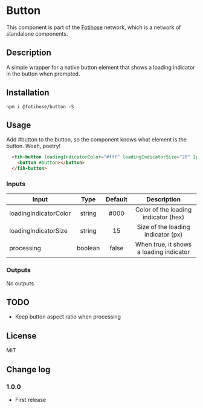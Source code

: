 # Button

This component is part of the [Fotihose](https://github.com/halloverden/fotihose) network, which is a network of standalone components.

## Description
A simple wrapper for a native button element that shows a loading indicator in the button when prompted. 

## Installation
```
npm i @fotihose/button -S
```

## Usage

Add #button to the button, so the component knows what element is the button. Woah, poetry! 

```html
  <fih-button loadingIndicatorColor="#fff" loadingIndicatorSize="20" [processing]=true>
    <button #button></button>
  </fih-button>
```

### Inputs

| Input                   | Type     | Default  | Description |
|-------------------------|:--------:|:--------:|:-----------:|
| loadingIndicatorColor   | string   | #000     | Color of the loading indicator (hex)
| loadingIndicatorSize    | string   | 15       | Size of the loading indicator (px)
| processing              | boolean  | false    | When true, it shows a loading indicator

### Outputs

No outputs

## TODO
- Keep button aspect ratio when processing

## License
MIT

## Change log

### 1.0.0
- First release
